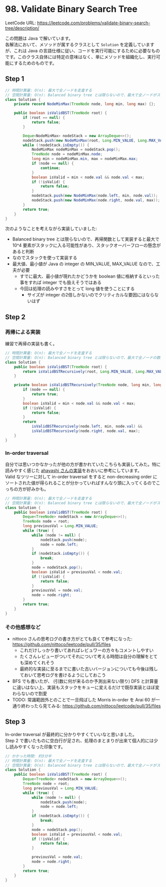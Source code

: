 # 98. Validate Binary Search Tree

LeetCode URL: https://leetcode.com/problems/validate-binary-search-tree/description/

この問題は Java で解いています。  
各解法において、メソッドが属するクラスとして `Solution` を定義していますが、これは Java の言語仕様に従い、コードを実行可能にするために必要なものです。このクラス自体には特定の意味はなく、単にメソッドを組織化し、実行可能にするためのものです。

## Step 1

```java
// 時間計算量: O(n): 最大で全ノードを走査する
// 空間計算量: O(n): Balanced binary tree とは限らないので、最大で全ノードがスタックに格納される
class Solution {
    private record NodeMinMax(TreeNode node, long min, long max) {};

    public boolean isValidBST(TreeNode root) {
        if (root == null) {
            return false;
        }

        Deque<NodeMinMax> nodeStack = new ArrayDeque<>();
        nodeStack.push(new NodeMinMax(root, Long.MIN_VALUE, Long.MAX_VALUE));
        while (!nodeStack.isEmpty()) {
            NodeMinMax nodeMinMax = nodeStack.pop();
            TreeNode node = nodeMinMax.node;
            long min = nodeMinMax.min, max = nodeMinMax.max;
            if (node == null) {
                continue;
            }
            boolean isValid = min < node.val && node.val < max;
            if (!isValid) {
                return false;
            }
            nodeStack.push(new NodeMinMax(node.left, min, node.val));
            nodeStack.push(new NodeMinMax(node.right, node.val, max));
        }
        return true;
    }
}
```

次のようなことを考えながら実装していました:

- Balanced binary tree とは限らないので、再帰関数として実装すると最大で 10^4 要素がスタックに入る可能性があり、スタックオーバーフローの懸念があると判断
- なのでスタックを使って実装する
- 最大値、最小値が Java の integer の MIN_VALUE, MAX_VALUE なので、工夫が必要
    - すでに最大、最小値が現れたかどうかを boolean 値に格納するといった事をすれば integer でも扱えそうではある
    - 今回は処理の読みやすさをとって long 値を使うことにする
        - サイズが integer の2倍しかないのでクリティカルな要因にはならないはず

## Step 2

### 再帰による実装

練習で再帰の実装も書く。

```java
// 時間計算量: O(n): 最大で全ノードを走査する
// 空間計算量: O(n): Balanced binary tree とは限らないので、最大で全ノードの数だけスタックフレームが生成される
class Solution {
    public boolean isValidBST(TreeNode root) {
        return isValidBSTRecursively(root, Long.MIN_VALUE, Long.MAX_VALUE);
    }

    private boolean isValidBSTRecursively(TreeNode node, long min, long max) {
        if (node == null) {
            return true;
        }
        boolean isValid = min < node.val && node.val < max;
        if (!isValid) {
            return false;
        }
        return
            isValidBSTRecursively(node.left, min, node.val) &&
            isValidBSTRecursively(node.right, node.val, max);
    }
}
```

### In-order traversal

自分では思いつかなかったが他の方が書かれていたこちらも実装してみた。特に読みやすく感じた [ahayashi さんの実装](https://github.com/hayashi-ay/leetcode/pull/38)をおおいに参考にしています。  
Valid なツリーに対して in-order traversal をすると non-decreasing order にソートされた値が得られることが分かっていればすんなり頭に入ってくるのでこっちの方が好みかも。

```java
// 時間計算量: O(n): 最大で全ノードを走査する
// 空間計算量: O(n): Balanced binary tree とは限らないので、最大で全ノードがスタックに格納される
class Solution {
    public boolean isValidBST(TreeNode root) {
        Deque<TreeNode> nodeStack = new ArrayDeque<>();
        TreeNode node = root;
        long previousVal = Long.MIN_VALUE;
        while (true) {
            while (node != null) {
                nodeStack.push(node);
                node = node.left;
            }
            if (nodeStack.isEmpty()) {
                break;
            }
            node = nodeStack.pop();
            boolean isValid = previousVal < node.val;
            if (!isValid) {
                return false;
            }
            previousVal = node.val;
            node = node.right;
        }
        return true;
    }
}
```

### その他感想など

- nittoco さんの思考ログの書き方がとても良くて参考になった: https://github.com/nittoco/leetcode/pull/35/files
    - これだけしっかり書いてあればレビュワーの方々もコメントしやすい
    - たくさんレビューがついてそれについて考える時間は自分の理解をとても深めてくれそう
    - 最終的な実装に至るまでに書いた古いバージョンについても今後は残しておいて思考ログを書けるようにしておこう
- BFS でも書いたが、 (引数に何が来るのか予測出来ない限り) DFS と計算量に違いはない上、実装もスタックをキューに変えるだけで既存実装とほぼ変わらないので割愛
- TODO: 常識範囲外とのことで一旦飛ばした Morris in-order を Arai 60 が一通り終わったら見てみる: https://github.com/nittoco/leetcode/pull/35/files

## Step 3

In-order traversal が最終的に分かりやすくていいなと思いました。  
Step 2 で書いたものに空白行が足され、処理のまとまりが出来て個人的には少し読みやすくなった印象です。

```java
// かかった時間: 約3分半
// 時間計算量: O(n): 最大で全ノードを走査する
// 空間計算量: O(n): Balanced binary tree とは限らないので、最大で全ノードがスタックに格納される
class Solution {
    public boolean isValidBST(TreeNode root) {
        Deque<TreeNode> nodeStack = new ArrayDeque<>();
        TreeNode node = root;
        long previousVal = Long.MIN_VALUE;
        while (true) {
            while (node != null) {
                nodeStack.push(node);
                node = node.left;
            }
            if (nodeStack.isEmpty()) {
                break;
            }
            node = nodeStack.pop();
            boolean isValid = previousVal < node.val;
            if (!isValid) {
                return false;
            }

            previousVal = node.val;
            node = node.right;
        }
        return true;
    }
}
```
